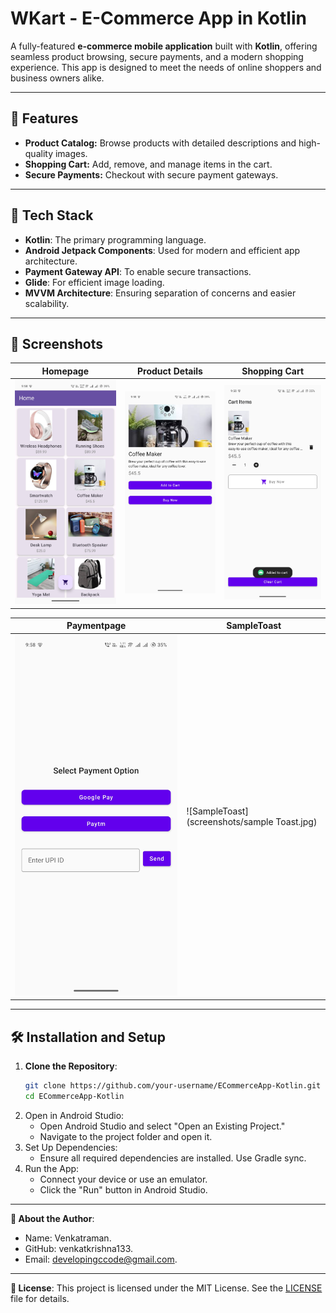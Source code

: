 # WKart - E-Commerce App in Kotlin

A fully-featured **e-commerce mobile application** built with **Kotlin**, offering seamless product browsing, secure payments, and a modern shopping experience. This app is designed to meet the needs of online shoppers and business owners alike.

---

## 🌟 Features

- **Product Catalog:** Browse products with detailed descriptions and high-quality images.
- **Shopping Cart:** Add, remove, and manage items in the cart.
- **Secure Payments:** Checkout with secure payment gateways.

---

## 🚀 Tech Stack

- **Kotlin**: The primary programming language.
- **Android Jetpack Components**: Used for modern and efficient app architecture.
- **Payment Gateway API**: To enable secure transactions.
- **Glide**: For efficient image loading.
- **MVVM Architecture**: Ensuring separation of concerns and easier scalability.

---

## 📱 Screenshots

| **Homepage** | **Product Details** | **Shopping Cart** |
|--------------|----------------------|-------------------|
| ![Homepage](screenshots/HomePage.jpg) | ![Product Details](screenshots/ProductDetialPage.jpg) | ![Cart](screenshots/CartPage.jpg) |

| **Paymentpage** | **SampleToast** | 
|--------------|----------------------|
| ![Paymentpage](screenshots/PaymentPage.jpg) | ![SampleToast](screenshots/sample Toast.jpg) | 

---

## 🛠️ Installation and Setup

1. **Clone the Repository**:
   ```bash
   git clone https://github.com/your-username/ECommerceApp-Kotlin.git
   cd ECommerceApp-Kotlin
2. Open in Android Studio:
     - Open Android Studio and select "Open an Existing Project."
     - Navigate to the project folder and open it.
3. Set Up Dependencies:
     - Ensure all required dependencies are installed. Use Gradle sync.
4. Run the App:
     - Connect your device or use an emulator.
     - Click the "Run" button in Android Studio.

---

**👤 About the Author**:

- Name: Venkatraman.
- GitHub: venkatkrishna133.
- Email: developingccode@gmail.com.

---

**📄 License**:
This project is licensed under the MIT License. See the [LICENSE](./LICENSE.md) file for details.



